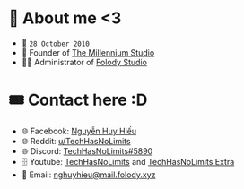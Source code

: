 # 📜 About me <3
- 🥞 <code>28 October 2010</code>
- 👑 Founder of <a href="https://github.com/nzkfld-iptv">The Millennium Studio</a>
- 👨‍💻 Administrator of <a href="https://folody.xyz">Folody Studio</a>
# 🎟️ Contact here :D
- 🌐 Facebook: <a href="https://www.facebook.com/profile.php?id=100079512460073">Nguyễn Huy Hiếu</a>
- 🌐 Reddit: <a href="https://reddit.com/u/TechHasNoLimits">u/TechHasNoLimits</a>
- 🌐 Discord: <a href="https://discord.com/users/784729115680964618">TechHasNoLimits#5890</a>
- 🗄️ Youtube: <a href="https://youtube.com/channel/UC-Gcg8Aqph8pyrREYYGuAAg">TechHasNoLimits</a> and <a href="https://www.youtube.com/channel/UCEUTghOW8baXQ5P-spg2UpQ">TechHasNoLimits Extra</a>
- 💼 Email: <a href="mailto:nghuyhieu@mail.folody.xyz">nghuyhieu@mail.folody.xyz</a>
